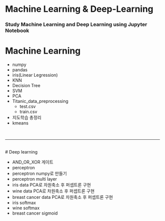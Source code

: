 # Machine Learning & Deep-Learning

### Study Machine Learning and Deep Learning using Jupyter Notebook

# Machine Learning

- numpy
- pandas
- iris(Linear Legression)
- KNN
- Decision Tree
- SVM
- PCA
- Titanic_data_preprocessing
   - test.csv
   - train.csv
- 지도학습 총정리
- kmeans
<br>

<hr>

<br>
# Deep learning

- AND_OR_XOR 게이트
- perceptron
- perceptron numpy로 만들기
- perceptron multi layer
- iris data PCA로 차원축소 후 퍼셉트론 구현
- wine data PCA로 차원축소 후 퍼셉트론 구현
- breast cancer data PCA로 차원축소 후 퍼셉트론 구현
- iris softmax
- wine softmax
- breast cancer sigmoid
